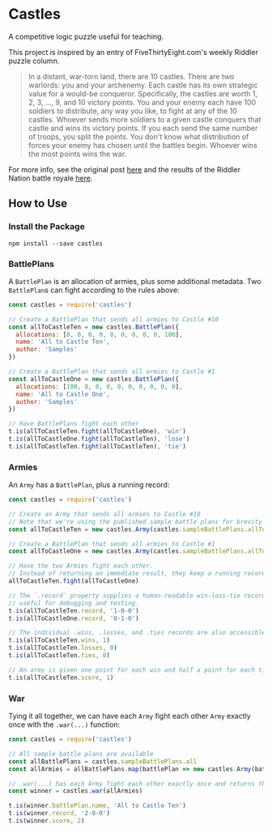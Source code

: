 # Castles

A competitive logic puzzle useful for teaching.

This project is inspired by an entry of FiveThirtyEight.com's weekly Riddler puzzle column.

> In a distant, war-torn land, there are 10 castles. There are two warlords: you and your archenemy. Each castle has its own strategic value for a would-be conqueror. Specifically, the castles are worth 1, 2, 3, ..., 9, and 10 victory points. You and your enemy each have 100 soldiers to distribute, any way you like, to fight at any of the 10 castles. Whoever sends more soldiers to a given castle conquers that castle and wins its victory points. If you each send the same number of troops, you split the points. You don't know what distribution of forces your enemy has chosen until the battles begin. Whoever wins the most points wins the war.

For more info, see the original post [here](https://fivethirtyeight.com/features/can-you-rule-riddler-nation/) and the results of the Riddler Nation battle royale [here](https://fivethirtyeight.com/features/can-you-save-the-drowning-swimmer/).

## How to Use

### Install the Package

```
npm install --save castles
```

### BattlePlans

A `BattlePlan` is an allocation of armies, plus some additional metadata. Two `BattlePlan`s can fight according to the rules above:

```javascript
const castles = require('castles')

// Create a BattlePlan that sends all armies to Castle #10
const allToCastleTen = new castles.BattlePlan({
  allocations: [0, 0, 0, 0, 0, 0, 0, 0, 0, 100],
  name: 'All to Castle Ten',
  author: 'Samples'
})

// Create a BattlePlan that sends all armies to Castle #1
const allToCastleOne = new castles.BattlePlan({
  allocations: [100, 0, 0, 0, 0, 0, 0, 0, 0, 0],
  name: 'All to Castle One',
  author: 'Samples'
})

// Have BattlePlans fight each other
t.is(allToCastleTen.fight(allToCastleOne), 'win')
t.is(allToCastleOne.fight(allToCastleTen), 'lose')
t.is(allToCastleTen.fight(allToCastleTen), 'tie')
```

### Armies

An `Army` has a `BattlePlan`, plus a running record:

```javascript
const castles = require('castles')

// Create an Army that sends all armies to Castle #10
// Note that we're using the published sample battle plans for brevity
const allToCastleTen = new castles.Army(castles.sampleBattlePlans.allToCastleTen)

// Create a BattlePlan that sends all armies to Castle #1
const allToCastleOne = new castles.Army(castles.sampleBattlePlans.allToCastleOne)

// Have the two Armies fight each other.
// Instead of returning an immediate result, they keep a running record.
allToCastleTen.fight(allToCastleOne)

// The `.record` property supplies a human-readable win-loss-tie record,
// useful for debugging and testing.
t.is(allToCastleTen.record, '1-0-0')
t.is(allToCastleOne.record, '0-1-0')

// The individual .wins, .losses, and .ties records are also accessible.
t.is(allToCastleTen.wins, 1)
t.is(allToCastleTen.losses, 0)
t.is(allToCastleTen.ties, 0)

// An army is given one point for each win and half a point for each tie
t.is(allToCastleTen.score, 1)
```

### War

Tying it all together, we can have each `Army` fight each other `Army` exactly once with the `.war(...)` function:

```javascript
const castles = require('castles')

// All sample battle plans are available
const allBattlePlans = castles.sampleBattlePlans.all
const allArmies = allBattlePlans.map(battlePlan => new castles.Army(battlePlan))

// .war(...) has each Army fight each other exactly once and returns the winner
const winner = castles.war(allArmies)

t.is(winner.battlePlan.name, 'All to Castle Ten')
t.is(winner.record, '2-0-0')
t.is(winner.score, 2)
```
